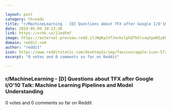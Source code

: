 ```yaml
---

layout: post
category: threads
title: "r/MachineLearning - [D] Questions about TFX after Google I/O'10 Talk: Machine Learning Pipelines and Model Understanding"
date: 2019-05-09 19:13:36
link: https://vrhk.co/2JedFmf
image: https://external-preview.redd.it/WqKyCnTJenkslphQTbSlvaqtpoNIy6hQimfu9A10wZ8.jpg?auto=webp&s=74e97dafb7881c2f7812015e45e2d8d940fc3876
domain: reddit.com
author: "reddit"
icon: https://www.redditstatic.com/desktop2x/img/favicon/apple-icon-57x57.png
excerpt: "0 votes and 0 comments so far on Reddit"

---
```


### r/MachineLearning - [D] Questions about TFX after Google I/O'10 Talk: Machine Learning Pipelines and Model Understanding

0 votes and 0 comments so far on Reddit